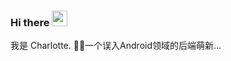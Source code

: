 ### Hi there <a href="https://小熊.fun/"><img src="https://media.giphy.com/media/hvRJCLFzcasrR4ia7z/giphy.gif" width="25px"></a>

我是 Charlotte. 🥹🥳一个误入Android领域的后端萌新...

<!--
**Charlottenpl/Charlottenpl** is a ✨ _special_ ✨ repository because its `README.md` (this file) appears on your GitHub profile.

Here are some ideas to get you started:

- 🔭 I’m currently working on ...
- 🌱 I’m currently learning ...
- 👯 I’m looking to collaborate on ...
- 🤔 I’m looking for help with ...
- 💬 Ask me about ...
- 📫 How to reach me: ...
- 😄 Pronouns: ...
- ⚡ Fun fact: ...
-->
